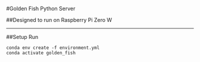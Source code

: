 #Golden Fish Python Server

##Designed to run on Raspberry Pi Zero W

---
##Setup
Run
```
conda env create -f environment.yml
conda activate golden_fish
```